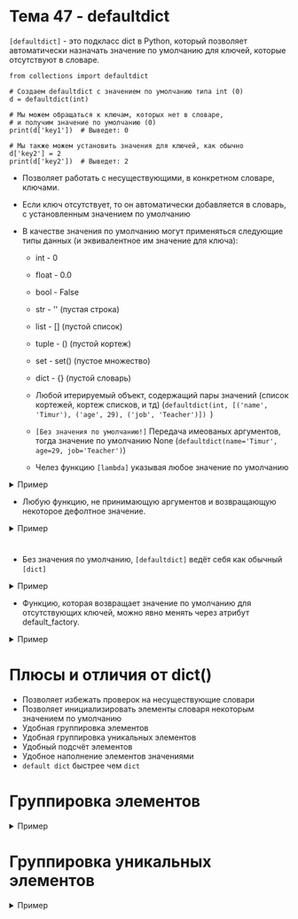 # Тема 47 - defaultdict

`[defaultdict]` - это подкласс dict в Python, который позволяет автоматически назначать значение по умолчанию для ключей, которые отсутствуют в словаре.

```
from collections import defaultdict

# Создаем defaultdict с значением по умолчанию типа int (0)
d = defaultdict(int)

# Мы можем обращаться к ключам, которых нет в словаре,
# и получим значение по умолчанию (0)
print(d['key1'])  # Выведет: 0

# Мы также можем установить значения для ключей, как обычно
d['key2'] = 2
print(d['key2'])  # Выведет: 2
```

- Позволяет работать с несуществующими, в конкретном словаре, ключами.
- Если ключ отсутствует, то он автоматически добавляется в словарь, с установленным значением по умолчанию
- В качестве значения по умолчанию могут применяться следующие типы данных (и эквивалентное им значение для ключа):

     - int - 0
     - float - 0.0
     - bool - False
     - str - '' (пустая строка)
     - list - [] (пустой список)
     - tuple - () (пустой кортеж)
     - set - set() (пустое множество)
     - dict - {} (пустой словарь)   
 
     - Любой итерируемый объект, содержащий пары значений (список кортежей, кортеж списков, и тд) (`defaultdict(int, [('name', 'Timur'), ('age', 29), ('job', 'Teacher')])
`)
     - `[Без значения по умолчанию!]` Передача имеованых аргументов, тогдa значение по умолчанию None (`defaultdict(name='Timur', age=29, job='Teacher')`)
 
     - Челез функцию `[lambda]` указывая любое значение по умолчанию
 
<details>
   <summary>Пример</summary>

```
info = defaultdict(lambda: '1000000$', {'name': 'Timur', 'age': 29, 'job': 'Teacher'})

print(info['name'])     # Timur
print(info['salary'])   # 1000000
```

</details>
 
   - Любую функцию, не принимающую аргументов и возвращающую некоторое дефолтное значение.

 <details>
   <summary>Пример</summary>
   
```
 def get_default():
    return 69

info = defaultdict(get_default, {'name': 'Timur', 'age': 29, 'job': 'Teacher'})

print(info['name'])     # Timur
print(info['salary'])   # 69
```
</details>

#

  - Без значения по умолчанию, `[defaultdict]` ведёт себя как обычный `[dict]`

<details>
   <summary>Пример</summary>
     
Привед>нный ниже код приведёт к ошибке `KeyError`:
```
from collections import defaultdict

data = defaultdict()

print(data['salary'])
```
В то время как следующий код работает как с обычным ловарём:

```
from collections import defaultdict

data = defaultdict()
data['sal'] = 'abc'

print(data)          # defaultdict(None, {'sal': 'abc'})
print(data['sal'])   # abc
```

</details>


  - Функцию, которая возвращает значение по умолчанию для отсутствующих ключей, можно явно менять через атрибут default_factory.

<details>
   <summary>Пример</summary>

```
from collections import defaultdict

data = defaultdict(int)
print(data['salary1'])   # 0

data.default_factory = list
print(data['salary2'])   # []

data.default_factory = float
print(data['salary3'])   # 0.0
```
</details>

# Плюсы и отличия от dict()

- Позволяет избежать проверок на несуществующие словари
- Позволяет инициализировать элементы словаря некоторым значением по умолчанию
- Удобная группировка элементов
- Удобная группировка уникальных элементов
- Удобный подсчёт элементов
- Удобное наполнение элементов значениями
- `default dict` быстрее чем `dict`

#

# Группировка элементов

<details>
   <summary>Пример</summary>

Типичным использованием `defaultdict` является группировка элементов. В качестве значения по умолчанию у казывается тип `list`. Далее, происходит обращение к, несуществующему в словаре, ключу `[key]` при помощи функции `append()`. Так как значения по умолчанию для ключей это списки, то ключу `[key]` присваивается значение, возвращаемое методом `append()`. 

```
from collections import defaultdict
dd = defaultdict(list)
dd['key'].append(1)
print(dd)   # defaultdict(<class 'list'>, {'key': [1]})

dd['key'].append(2)
print(dd)   # defaultdict(<class 'list'>, {'key': [1, 2]})

dd['key'].append(3)
print(dd)   # defaultdict(<class 'list'>, {'key': [1, 2, 3]})
```
Таким образом мы можем сортировать данные по какому-то конкретному признаку. Например у нас есть список кортежей, которые хранят пары значений `(отдел, имя сотрудника)`. Привед>нный ниже код отсортирует список сотрудников и сгруппирует их по отделам:

```
from collections import defaultdict

dep = [('Sales', 'John Doe'),
       ('Sales', 'Martin Smith'),
       ('Accounting', 'Jane Doe'),
       ('Marketing', 'Elizabeth Smith'),
       ('Marketing', 'Adam Doe')]

dep_dd = defaultdict(list)
for department, employee in dep:
    dep_dd[department].append(employee)

print(dep_dd)   # defaultdict(<class 'list'>, {'Sales': ['John Doe', 'Martin Smith'], 'Accounting': ['Jane Doe'], 'Marketing': ['Elizabeth Smith', 'Adam Doe']})

```

</details>

#

# Группировка уникальных элементов











<details>
   <summary>Пример</summary>

</details>
